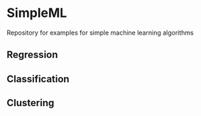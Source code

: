 # SimpleML

Repository for examples for simple machine learning algorithms

## Regression

## Classification

## Clustering
